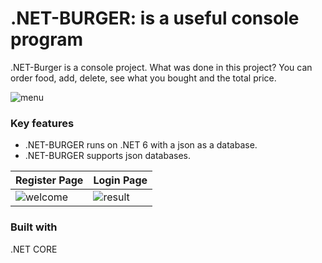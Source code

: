 ﻿﻿.NET-BURGER: is a useful console program
===========

.NET-Burger is a console project. What was done in this project? You can order food, add, delete, see what you bought and the total price.

![menu](https://user-images.githubusercontent.com/110013097/232276946-27e35c80-91f4-4153-9954-bc4f55ec6a99.png)

### Key features ###

* .NET-BURGER runs on .NET 6 with a json as a database.
* .NET-BURGER supports json databases.  

Register Page | Login Page
----|------
![welcome](https://user-images.githubusercontent.com/110013097/232277118-6e054b58-c7c9-4aba-b79f-200c040746db.png) | ![result](https://user-images.githubusercontent.com/110013097/232277126-5e4ce330-d928-40c0-8d1d-f71785f23779.png)

### Built with ###
.NET CORE
